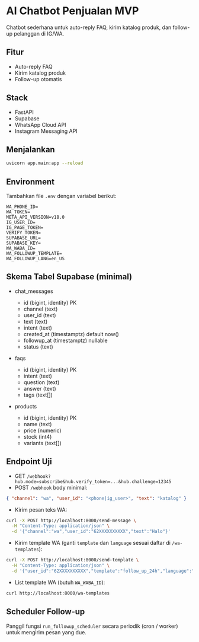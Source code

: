 # AI Chatbot Penjualan MVP

Chatbot sederhana untuk auto-reply FAQ, kirim katalog produk, dan follow-up pelanggan di IG/WA.

## Fitur
- Auto-reply FAQ
- Kirim katalog produk
- Follow-up otomatis

## Stack
- FastAPI
- Supabase
- WhatsApp Cloud API
- Instagram Messaging API

## Menjalankan

```bash
uvicorn app.main:app --reload
```

## Environment

Tambahkan file `.env` dengan variabel berikut:

```
WA_PHONE_ID=
WA_TOKEN=
META_API_VERSION=v18.0
IG_USER_ID=
IG_PAGE_TOKEN=
VERIFY_TOKEN=
SUPABASE_URL=
SUPABASE_KEY=
WA_WABA_ID=
WA_FOLLOWUP_TEMPLATE=
WA_FOLLOWUP_LANG=en_US
```

## Skema Tabel Supabase (minimal)

- chat_messages
  - id (bigint, identity) PK
  - channel (text)
  - user_id (text)
  - text (text)
  - intent (text)
  - created_at (timestamptz) default now()
  - followup_at (timestamptz) nullable
  - status (text)

- faqs
  - id (bigint, identity) PK
  - intent (text)
  - question (text)
  - answer (text)
  - tags (text[])

- products
  - id (bigint, identity) PK
  - name (text)
  - price (numeric)
  - stock (int4)
  - variants (text[])

## Endpoint Uji

- GET `/webhook?hub.mode=subscribe&hub.verify_token=...&hub.challenge=12345`
- POST `/webhook` body minimal:

```json
{ "channel": "wa", "user_id": "<phone|ig_user>", "text": "katalog" }
```

- Kirim pesan teks WA:

```bash
curl -X POST http://localhost:8000/send-message \
  -H "Content-Type: application/json" \
  -d '{"channel":"wa","user_id":"62XXXXXXXXXX","text":"Halo"}'
```

- Kirim template WA (ganti `template` dan `language` sesuai daftar di `/wa-templates`):

```bash
curl -X POST http://localhost:8000/send-template \
  -H "Content-Type: application/json" \
  -d '{"user_id":"62XXXXXXXXXX","template":"follow_up_24h","language":"en_US","components":[]}'
```

- List template WA (butuh `WA_WABA_ID`):

```bash
curl http://localhost:8000/wa-templates
```

## Scheduler Follow-up

Panggil fungsi `run_followup_scheduler` secara periodik (cron / worker) untuk mengirim pesan yang due.

